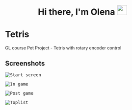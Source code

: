 <h1 align="center">Hi there, I'm Olena</a> 
<img src="https://github.com/blackcater/blackcater/raw/main/images/Hi.gif" height="32"/></h1>

# Tetris
GL course Pet Project - Tetris with rotary encoder control

## Screenshots

<kbd> <image src="/Tetris/Screenshoots/1.PNG" alt="Start screen" caption="Start screen"></kbd>

<kbd> <image src="/Tetris/Screenshoots/2.PNG" alt="In game" caption="In game"></kbd>

<kbd> <image src="/Tetris/Screenshoots/3.PNG" alt="Post game" caption="Post game"></kbd>

<kbd> <image src="/Tetris/Screenshoots/4.PNG" alt="Toplist" caption="Toplist"></kbd>



